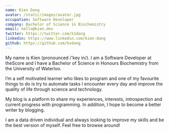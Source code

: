 ```yaml
---
name: Kien Dang
avatar: /static/images/avatar.jpg
occupation: Software Developer
company: Bachelor of Science in Biochemistry
email: hello@kien.dev
twitter: https://twitter.com/k1dang
linkedin: https://www.linkedin.com/kien-dang
github: https://github.com/kxdang
---
```


My name is Kien (pronounced /'key in/). I am a Software Developer at theScore and I have a Bachelor of Science in Honours Biochemistry from the University of Waterloo.

I’m a self motivated learner who likes to program and one of my favourite things to do is try to automate tasks I encounter every day and improve the quality of life through science and technology.

My blog is a platform to share my experiences, interests, introspection and current progress with programming. In addition, I hope to become a better writer by blogging.

I am a data driven individual and always looking to improve my skills and be the best version of myself. Feel free to browse around!
